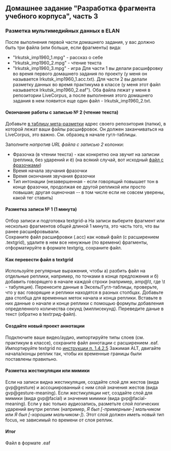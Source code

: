 ## Домашнее задание "Разработка фрагмента учебного корпуса", часть 3

### Разметка мультимедийных данных в ELAN

После выполнения первой части домашнего задания, у вас должно быть три файла (или больше, если фрагменты) вида:
* "Irkutsk_imp1960_1.mpg" - рассказ о себе
* "Irkutsk_imp1960_2.mpg" - чтение текста
* "Irkutsk_imp1960_3.mpg" - игра
Для части 1 вы делали расшифровку во время первого домашнего задания по проекту (у меня он называется Irkutsk_imp1960_1.acc.txt).
Для части 2 вы делали разметку данных во время практикума в классе (у меня этот файл называется Irkutsk_imp1960_2.eaf").
Оба файла лежат у меня в репозитории LiveCorpus, а после выполнения этого домашнего задания в нем появится еще один файл - Irkutsk_imp1960_2.txt. 

#### Окончание работы с записью № 2 (чтение текста)

Добавьте [в таблицу мета-разметки](https://docs.google.com/spreadsheets/d/1cyn1Fz7GlbsZ45xbuUgqcZ3c1pw4TRcsEQhj_Gky6-0/edit?usp=sharing) адрес своего репозитория (папки), в которой лежат ваши файлы расшифровок. Он должен заканчиваться на LiveCorpus, это важно. См. образец в начале гугл-таблицы.

Заполните _напротив URL файла с записью 2_ колонки:
* Фразочка (в чтении текста) - как конкретно она звучит на записии (реплика, без ударений и ё) (на всякий случай, вот исходный [файл с фразочками](https://docs.google.com/spreadsheets/d/1uO9rG3T7TBU1pcuZ3PZ8O89rIA6Kfh8VTbMb_yUe0pw/edit#gid=0)) 
* Время начала звучания фразочки
* Время окончания звучания фразочки
* Тип интонации (незавершенная - если говорящий повышает тон в конце фразочки, продолжая ее другой репликой или просто повышая; другая оценочная -- в том числе если не совсем уверены, какой тег ставить) 

#### Разметка записи № 1 (1 минута)
Отбор записи и подготовка textgrid-а
На записи выберите фрагмент или несколько фрагментов общей длиной 1 минута, это часть того, что вы ранее расшифровывали.  
Сохраните файл расшифровки (.acc) как новый файл (с расширением .textgrid), удалите в нем все ненужные (по времени) фрагменты, отформатируйте в формате textgrig, сохраните файл.

#### Как перевести файл в textgrid
Используйте регулярные выражения, чтобы а) разбить файл на отдельные реплики, например, по точками в конце предложения и б) добавить говорящего в начале каждой строки (например, amp@\t, где \t - табуляция). 
Перенесите данные в Эксель/Гугл-таблицы, проверьте, что у вас говорящие и реплики находятся в разных столбцах. Добавьте два столбца для временных меток начала и конца реплики. Вставьте в них данные о начале и конце реплики с помощью формулы добавления определенного количества секунд (миллисекунд). Переведите даные в текст (обратно в textгрид-файл).

#### Создайте новый проект аннотации
Подключите ваше видео/аудио, импортируйте типы слоев (см. практикум в классе), сохраните файл аннотации с расширением .eaf.
Импортируйте textgrid по [инструкции п. 1.4.2.5](https://www.mpi.nl/corpus/html/elan/ch01s04s02.html#Sec_Importing_a_document_from_Shoebox)
Зажимая ALT, двигайте начала/концы реплик так, чтобы их временные границы были поставлены правильно.

#### Разметка жестикуляции или мимики
Если на записи видна жестикуляция, создайте слой для жестов (вида gvp@gesture) и ассоциированный с ним слой значения жестов (вида gvp@gesture-meaning). Если жестикуляции нет, 
создайте слой для мимики (вида gvp@facial) и значения мимики (вида gvp@facial-meaning). Если у вас только аудиозапись, разметьте слой логических ударений внутри реплик (например, _Я был [-примерным-] мальчиком_ или _Я был [-хорошим мальчиком-]_).  Этот слой должен иметь новый тип focus, не зависимый по времени от слоя реплик. 

#### Итог
Файл в формате .eaf
